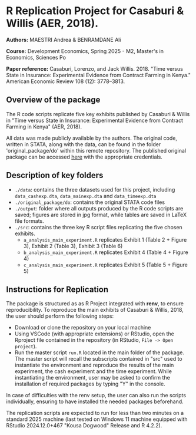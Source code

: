 # R Replication Project for Casaburi &amp; Willis (AER, 2018).

**Authors:** MAESTRI Andrea & BENRAMDANE Ali

**Course:** Development Economics, Spring 2025 - M2, Master's in Economics, Sciences Po

**Paper reference:** Casaburi, Lorenzo, and Jack Willis. 2018. "Time versus State in Insurance: Experimental Evidence from Contract Farming in Kenya." American Economic Review 108 (12): 3778–3813.

## Overview of the package

The R code scripts replicate five key exhibits published by Casaburi &amp; Willis in "Time versus State in Insurance: Experimental Evidence from Contract Farming in Kenya" (AER, 2018).

All data was made publicly available by the authors. The original code, written in STATA, along with the data, can be found in the folder 'original_package/do' within this remote repository. The published original package can be accessed [here](https://www.aeaweb.org/articles?id=10.1257/aer.20171526) with the appropriate credentials.

## Description of key folders
- `./data`: contains the three datasets used for this project, including `data_cashexp.dta`, `data_mainexp.dta` and `data_timeexp.dta`
- `./original_package/do`: contains the original STATA code files
- `./output`: folder where all outputs produced by the R code scripts are saved; figures are stored in jpg format, while tables are saved in LaTeX file formats.
- `./src`: contains the three key R script files replicating the five chosen exhibits. 
  - `a_analysis_main_experiment.R` replicates Exhibit 1 (Table 2 + Figure 3), Exhibit 2 (Table 3), Exhibit 3 (Table 6)
  - `b_analysis_main_experiment.R` replicates Exhibit 4 (Table 4 + Figure 4)
  - `c_analysis_main_experiment.R` replicates Exhibit 5 (Table 5 + Figure 5)

## Instructions for Replication
The package is structured as as R Project integrated with **renv**, to ensure reproducibility.
To reproduce the main exhibits of Casaburi & Willis, 2018, the user should perform the following steps:
- Download or clone the repository on your local machine
- Using VSCode (with appropriate extensions) or RStudio, open the Rproject file contained in the repository (in RStudio, `File -> Open project`).
- Run the master script `run.R` located in the main folder of the package. The master script will recall the subscripts contained in "src" used to instantiate the environment and reproduce the results of the main experiment, the cash experiment and the time experiment. While instantiating the environment, user may be asked to confirm the installation of required packages by typing "Y" in the console.

In case of difficulties with the renv setup, the user can also run the scripts individually, ensuring to have installed the needed packages beforehand. 

The replication scripts are expected to run for less than two minutes on a standard 2025 machine (last tested on Windows 11 machine equipped with RStudio 2024.12.0+467 "Kousa Dogwood" Release and R 4.2.2).
